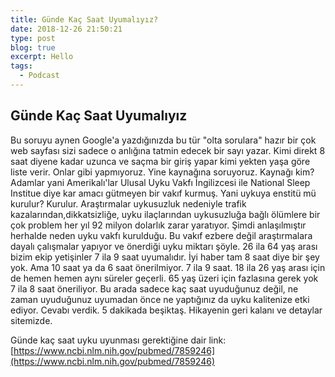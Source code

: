 ```yaml
---
title: Günde Kaç Saat Uyumalıyız?
date: 2018-12-26 21:50:21
type: post
blog: true
excerpt: Hello
tags:
  - Podcast
---
```


## Günde Kaç Saat Uyumalıyız

Bu soruyu aynen Google'a yazdığınızda bu tür "olta sorulara" hazır bir çok web sayfası sizi sadece o anlığına tatmin edecek bir sayı yazar. Kimi direkt 8 saat diyene kadar uzunca ve saçma bir giriş yapar kimi yekten yaşa göre liste verir. Onlar gibi yapmıyoruz. Yine kaynağına soruyoruz. Kaynağı kim? Adamlar yani Amerikalı'lar Ulusal Uyku Vakfı İngilizcesi ile National Sleep Institue diye kar amacı gütmeyen bir vakıf kurmuş. Yani uykuya enstitü mü kurulur? Kurulur. Araştırmalar uykusuzluk nedeniyle trafik kazalarından,dikkatsizliğe, uyku ilaçlarından uykusuzluğa bağlı ölümlere bir çok problem her yıl 92 milyon dolarlık zarar yaratıyor. Şimdi anlaşılmıştır herhalde neden uyku vakfı kurulduğu. Bu vakıf ezbere değil araştırmalara dayalı çalışmalar yapıyor ve önerdiği uyku miktarı şöyle. 26 ila 64 yaş arası bizim ekip yetişinler 7 ila 9 saat uyumalıdır. İyi haber tam 8 saat diye bir şey yok. Ama 10 saat ya da 6 saat önerilmiyor. 7 ila 9 saat. 18 ila 26 yaş arası için de hemen hemen aynı süreler geçerli. 65 yaş üzeri için fazlasına gerek yok 7 ila 8 saat öneriliyor. Bu arada sadece kaç saat uyuduğunuz değil, ne zaman uyuduğunuz uyumadan önce ne yaptığınız da uyku kalitenize etki ediyor. Cevabı verdik. 5 dakikada beşiktaş. Hikayenin geri kalanı ve detaylar sitemizde.  

Günde kaç saat uyku uyunması gerektiğine dair link:
[https://www.ncbi.nlm.nih.gov/pubmed/7859246](https://www.ncbi.nlm.nih.gov/pubmed/7859246)
